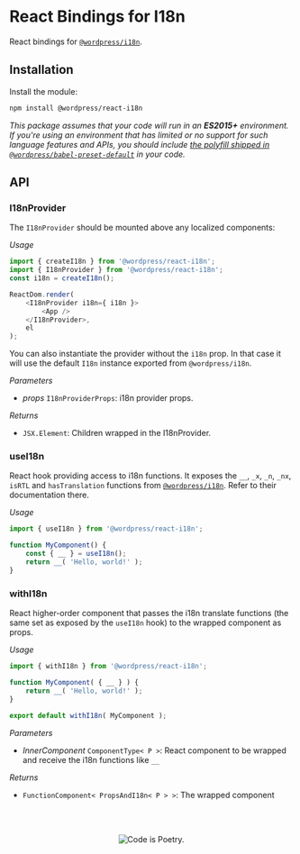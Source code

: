# React Bindings for I18n

React bindings for [`@wordpress/i18n`](../i18n).

## Installation

Install the module:

```sh
npm install @wordpress/react-i18n
```

_This package assumes that your code will run in an **ES2015+** environment. If you're using an environment that has limited or no support for such language features and APIs, you should include [the polyfill shipped in `@wordpress/babel-preset-default`](https://github.com/WordPress/gutenberg/tree/HEAD/packages/babel-preset-default#polyfill) in your code._

## API

<!-- START TOKEN(Autogenerated API docs) -->

### I18nProvider

The `I18nProvider` should be mounted above any localized components:

_Usage_

```js
import { createI18n } from '@wordpress/react-i18n';
import { I18nProvider } from '@wordpress/react-i18n';
const i18n = createI18n();

ReactDom.render(
	<I18nProvider i18n={ i18n }>
		<App />
	</I18nProvider>,
	el
);
```

You can also instantiate the provider without the `i18n` prop. In that case it will use the
default `I18n` instance exported from `@wordpress/i18n`.

_Parameters_

-   _props_ `I18nProviderProps`: i18n provider props.

_Returns_

-   `JSX.Element`: Children wrapped in the I18nProvider.

### useI18n

React hook providing access to i18n functions. It exposes the `__`, `_x`, `_n`, `_nx`,
`isRTL` and `hasTranslation` functions from [`@wordpress/i18n`](../i18n).
Refer to their documentation there.

_Usage_

```js
import { useI18n } from '@wordpress/react-i18n';

function MyComponent() {
	const { __ } = useI18n();
	return __( 'Hello, world!' );
}
```

### withI18n

React higher-order component that passes the i18n translate functions (the same set
as exposed by the `useI18n` hook) to the wrapped component as props.

_Usage_

```js
import { withI18n } from '@wordpress/react-i18n';

function MyComponent( { __ } ) {
	return __( 'Hello, world!' );
}

export default withI18n( MyComponent );
```

_Parameters_

-   _InnerComponent_ `ComponentType< P >`: React component to be wrapped and receive the i18n functions like `__`

_Returns_

-   `FunctionComponent< PropsAndI18n< P > >`: The wrapped component

<!-- END TOKEN(Autogenerated API docs) -->

<br/><br/><p align="center"><img src="https://s.w.org/style/images/codeispoetry.png?1" alt="Code is Poetry." /></p>
